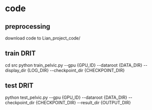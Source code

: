 # code

## preprocessing
download code to Lian_project_code/
 
## train DRIT
cd src
python train_pelvic.py --gpu {GPU_ID} --dataroot {DATA_DIR} --display_dir {LOG_DIR} --checkpoint_dir {CHECKPOINT_DIR}

## test DRIT
python test_pelvic.py --gpu {GPU_ID} --dataroot {DATA_DIR} --checkpoint_dir {CHECKPOINT_DIR} --result_dir {OUTPUT_DIR}


